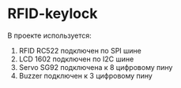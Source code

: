 # RFID-keylock
В проекте используется: 
1) RFID RC522 подключен по SPI шине
2) LCD 1602 подключен по I2C шине
3) Servo SG92 подключена к 8 цифровому пину
4) Buzzer подключен к 3 цифровому пину
